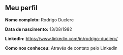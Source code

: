Meu perfil
-------

**Nome completo:** Rodrigo Duclerc 

**Data de nascimento:** 13/08/1982  

**LinkedIn:**  https://www.linkedin.com/in/rodrigo-duclerc/  

**Como nos conheceu:** Através de contato pelo Linkedin   
